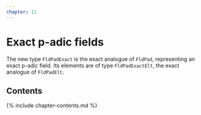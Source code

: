 ```yaml
---
chapter: 11
---
```


# Exact p-adic fields

The new type `FldPadExact` is the exact analogue of `FldPad`, representing an exact p-adic field. Its elements are of type `FldPadExactElt`, the exact analogue of `FldPadElt`.

## Contents

{% include chapter-contents.md %}
